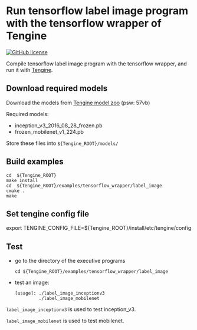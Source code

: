 # Run tensorflow label image program with the tensorflow wrapper of Tengine

[![GitHub license](http://OAID.github.io/pics/apache_2.0.svg)](./LICENSE)

Compile tensorflow label image program with the tensorflow wrapper, and run it with [Tengine](https://github.com/OAID/Tengine).

## Download required models
Download the models from [Tengine model zoo](https://pan.baidu.com/s/1LXZ8vOdyOo50IXS0CUPp8g) (psw: 57vb)

Required models:

- inception_v3_2016_08_28_frozen.pb
- frozen_mobilenet_v1_224.pb

Store these files into `${Tengine_ROOT}/models/`

## Build examples
```
cd  ${Tengine_ROOT}
make install
cd  ${Tengine_ROOT}/examples/tensorflow_wrapper/label_image
cmake .
make
```
## Set tengine config file

export TENGINE_CONFIG_FILE=${Tengine_ROOT}/install/etc/tengine/config

## Test
- go to the directory of the executive programs

    ```
    cd ${Tengine_ROOT}/examples/tensorflow_wrapper/label_image
    ```
- test an image:

    ```
    [usage]: ./label_image_inceptionv3
             ./label_image_mobilenet
    ```

`label_image_inceptionv3` is used to test inception_v3.

`label_image_mobilenet` is used to test mobilenet.


